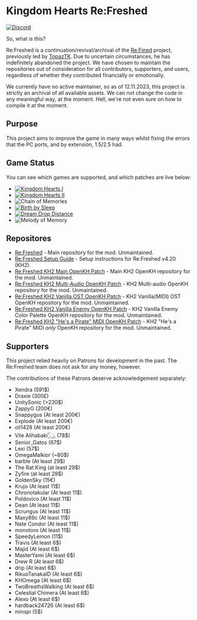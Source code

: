 # Kingdom Hearts Re:Freshed
[![Discord](https://img.shields.io/badge/Kingdom%20Hearts%20Re%3AFreshed-Discord?logo=discord&label=Discord&color=%235539cc)](https://discord.gg/6r7yeDBaFx)

So, what *is* this?

Re:Freshed is a continuation/revival/archival of the [Re:Fined](https://github.com/KH-ReFined/KH-ReFined) project, previously led by [TopazTK](https://github.com/TopazTK). Due to uncertain circumstances, he has indefinitely abandoned the project. We have chosen to maintain the repositories out of consideration for all contributors, supporters, and users, regardless of whether they contributed financially or emotionally.

We currently have no active maintainer, so as of 12.11.2023, this project is strictly an archival of all available assets. We can not change the code in any meaningful way, at the moment. Hell, we're not even sure on how to compile it at the moment.

## Purpose

This project aims to improve the game in many ways whilst fixing the errors that the PC ports, and by extension, 1.5/2.5 had.  

## Game Status

You can see which games are supported, and which patches are live below:

- [![Kingdom Hearts I](https://img.shields.io/badge/Kingdom%20Hearts%20I-Live!-brightgreen)](https://github.com/KH-ReFreshed/KH-ReFreshed)  
- [![Kingdom Hearts II](https://img.shields.io/badge/Kingdom%20Hearts%20II-Live!-brightgreen)](https://github.com/KH-ReFreshed/KH-ReFreshed/tree/v4-dev)  
- ![Chain of Memories](https://img.shields.io/badge/Chain%20of%20Memories-Not%20Present!-red)
- [![Birth by Sleep](https://img.shields.io/badge/Birth%20by%20Sleep-Rewrite%20Required!-red)](https://github.com/KH-ReFreshed/KH-ReFreshed)
- [![Dream Drop Distance](https://img.shields.io/badge/Dream%20Drop%20Distance-Live!-brightgreen)](https://github.com/KH-ReFreshed/KH-ReFreshed)
- ![Melody of Memory](https://img.shields.io/badge/Melody%20of%20Memory-Not%20Present!-red)

## Repositores
- [Re:Freshed](https://github.com/KH-ReFreshed/KH-ReFreshed) - Main repository for the mod. Unmaintained.
- [Re:Freshed Setup Guide](https://github.com/KH-ReFreshed/KH-ReFined-Setup) - Setup instructions for Re:Freshed v4.20 (KH2).
- [Re:Freshed KH2 Main OpenKH Patch](https://github.com/KH-ReFreshed/KH2-MAIN) - Main KH2 OpenKH repository for the mod. Unmaintained.
- [Re:Freshed KH2 Multi-Audio OpenKH Patch](https://github.com/KH-ReFreshed/KH2-MultiAudio) - KH2 Multi-audio OpenKH repository for the mod. Unmaintained.
- [Re:Freshed KH2 Vanilla OST OpenKH Patch](https://github.com/KH-ReFreshed/KH2-VanillaOST) - KH2 Vanilla(MIDI) OST OpenKH repository for the mod. Unmaintained.
- [Re:Freshed KH2 Vanilla Enemy OpenKH Patch](https://github.com/KH-ReFreshed/KH2-VanillaEnemy) - KH2 Vanilla Enemy Color Palette OpenKH repository for the mod. Unmaintained.
- [Re:Freshed KH2 "He's a Pirate" MIDI OpenKH Patch](https://github.com/KH-ReFreshed/KH2-PirateMIDI) - KH2 "He's a Pirate" MIDI *only* OpenKH repository for the mod. Unmaintained.

## Supporters
This project relied heavily on Patrons for development in the past. The Re:Freshed team does not ask for any money, however.

The contributions of these Patrons deserve acknowledgement separately:
- Xendra (591$)
- Draxie (300£)
- UnitySonic (>230$)
- ZappyG (200€)
- Snappygus (At least 200€)
- Explode (At least 200€)
- oli1428 (At least 200€)
- Vile Alihabaki𓆏 (78$)
- Senior_Gatos (67$)
- Lexi (57$)
- OmegaMalkior (~80$)
- barble (At least 29$)
- The Rat King (at least 29$)
- Zyfire (at least 29$)
- GoldenSky (15€)
- Krujo (At least 11$)
- Chronotakular (At least 11$)
- Poldovico (At least 11$)
- Dean (At least 11$)
- Scrungus (At least 11$)
- Maxy89c (At least 11$)
- Nate Condor (At least 11$)
- monotoro (At least 11$)
- SpeedyLemon (11$)
- Travis (At least 6$)
- Majid (At least 6$)
- MasterYami (At least 6$)
- Drew R (At least 6$)
- drip (At least 6$)
- RikuoTanakaID (At least 6$)
- KHOmega (At least 6$)
- TwoBreathsWalking (At least 6$)
- Celestial Chimera (At least 6$)
- Alexo (At least 6$)
- hardback24726 (At least 6$)
- minspi (5$)
